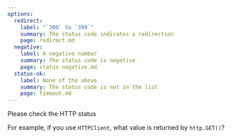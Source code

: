 ```yaml
---
options:
  redirect:
    label: "`300` to `399`"
    summary: The status code indicates a redirection
    page: redirect.md
  negative:
    label: A negative number
    summary: The status code is negative
    page: status-negative.md
  status-ok:
    label: None of the above
    summary: The status code is not in the list
    page: timeout.md
---
```


Please check the HTTP status

For example, if you use `HTTPClient`, what value is returned by `http.GET()`?
